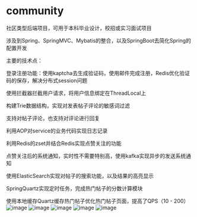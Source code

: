 # community
<font face="黑体" >社区类型后端项目，可用于本科毕业设计，校招或实习面试项目</font>



涉及到Spring、SpringMVC、Mybatis的整合，以及SpringBoot去简化Spring的配置开发

主要的技术点：

登录注册功能：使用kaptcha去生成验证码，使用邮件完成注册，Redis优化验证码的保存，解决分布式session问题

使用拦截器拦截用户请求，将用户信息绑定在ThreadLocal上

构建Trie数据结构，实现对发表帖子评论的敏感词过滤

支持对帖子评论，也支持对评论进行回复

利用AOP对service的业务代码实现日志记录

利用Redis的zset并结合Redis实现点赞关注的功能

点赞关注后的系统通知，实时性不需要特别高，使用kafka实现异步的发送系统通知

使用ElasticSearch实现对帖子的搜索功能，以及结果的高亮显示

SpringQuartz实现定时任务，完成热门帖子的分数计算模块

使用本地缓存Quartz缓存热门帖子优化热门帖子页面，提高了QPS（10 - 200）
![image](https://user-images.githubusercontent.com/39627757/115350664-f7181500-a1e7-11eb-90df-d3b38eea2991.png)
![image](https://user-images.githubusercontent.com/39627757/115350723-06975e00-a1e8-11eb-821f-1352b36bef15.png)
![image](https://user-images.githubusercontent.com/39627757/115350746-0eef9900-a1e8-11eb-90d8-7e37992131fb.png)
![image](https://user-images.githubusercontent.com/39627757/115350771-19aa2e00-a1e8-11eb-99df-68c08d23ae56.png)
![image](https://user-images.githubusercontent.com/39627757/115350801-2169d280-a1e8-11eb-8dfc-7b1431c8953a.png)
